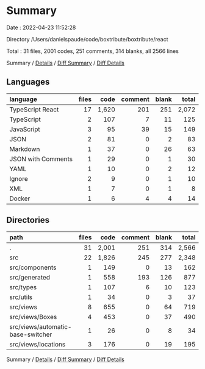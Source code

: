 # Summary

Date : 2022-04-23 11:52:28

Directory /Users/danielspaude/code/boxtribute/boxtribute/react

Total : 31 files,  2001 codes, 251 comments, 314 blanks, all 2566 lines

Summary / [Details](details.md) / [Diff Summary](diff.md) / [Diff Details](diff-details.md)

## Languages
| language | files | code | comment | blank | total |
| :--- | ---: | ---: | ---: | ---: | ---: |
| TypeScript React | 17 | 1,620 | 201 | 251 | 2,072 |
| TypeScript | 2 | 107 | 7 | 11 | 125 |
| JavaScript | 3 | 95 | 39 | 15 | 149 |
| JSON | 2 | 81 | 0 | 2 | 83 |
| Markdown | 1 | 37 | 0 | 26 | 63 |
| JSON with Comments | 1 | 29 | 0 | 1 | 30 |
| YAML | 1 | 10 | 0 | 2 | 12 |
| Ignore | 2 | 9 | 0 | 1 | 10 |
| XML | 1 | 7 | 0 | 1 | 8 |
| Docker | 1 | 6 | 4 | 4 | 14 |

## Directories
| path | files | code | comment | blank | total |
| :--- | ---: | ---: | ---: | ---: | ---: |
| . | 31 | 2,001 | 251 | 314 | 2,566 |
| src | 22 | 1,826 | 245 | 277 | 2,348 |
| src/components | 1 | 149 | 0 | 13 | 162 |
| src/generated | 1 | 558 | 193 | 126 | 877 |
| src/types | 1 | 107 | 6 | 10 | 123 |
| src/utils | 1 | 34 | 0 | 3 | 37 |
| src/views | 8 | 655 | 0 | 64 | 719 |
| src/views/Boxes | 4 | 453 | 0 | 37 | 490 |
| src/views/automatic-base-switcher | 1 | 26 | 0 | 8 | 34 |
| src/views/locations | 3 | 176 | 0 | 19 | 195 |

Summary / [Details](details.md) / [Diff Summary](diff.md) / [Diff Details](diff-details.md)
